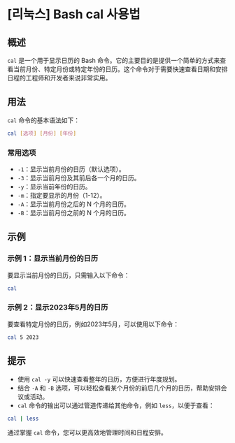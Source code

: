 # [리눅스] Bash cal 사용법

## 概述
`cal` 是一个用于显示日历的 Bash 命令。它的主要目的是提供一个简单的方式来查看当前月份、特定月份或特定年份的日历。这个命令对于需要快速查看日期和安排日程的工程师和开发者来说非常实用。

## 用法
`cal` 命令的基本语法如下：

```bash
cal [选项] [月份] [年份]
```

### 常用选项
- `-1`：显示当前月份的日历（默认选项）。
- `-3`：显示当前月份及其前后各一个月的日历。
- `-y`：显示当前年份的日历。
- `-m`：指定要显示的月份（1-12）。
- `-A`：显示当前月份之后的 N 个月的日历。
- `-B`：显示当前月份之前的 N 个月的日历。

## 示例
### 示例 1：显示当前月份的日历
要显示当前月份的日历，只需输入以下命令：

```bash
cal
```

### 示例 2：显示2023年5月的日历
要查看特定月份的日历，例如2023年5月，可以使用以下命令：

```bash
cal 5 2023
```

## 提示
- 使用 `cal -y` 可以快速查看整年的日历，方便进行年度规划。
- 结合 `-A` 和 `-B` 选项，可以轻松查看某个月份的前后几个月的日历，帮助安排会议或活动。
- `cal` 命令的输出可以通过管道传递给其他命令，例如 `less`，以便于查看：

```bash
cal | less
```

通过掌握 `cal` 命令，您可以更高效地管理时间和日程安排。